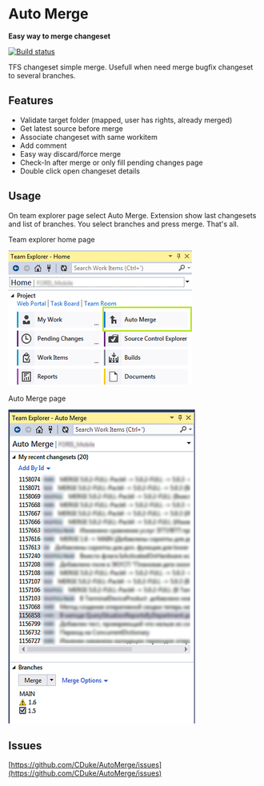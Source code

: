 # Auto Merge
**Easy way to merge changeset**

[![Build status](https://ci.appveyor.com/api/projects/status/xmly5pak5u88o0qb/branch/master?svg=true)](https://ci.appveyor.com/project/CDuke/automerge/branch/master)

TFS changeset simple merge.
Usefull when need merge bugfix changeset to several branches.

## Features
* Validate target folder (mapped, user has rights, already merged)
* Get latest source before merge
* Associate changeset with same workitem
* Add comment
* Easy way discard/force merge
* Check-In after merge or only fill pending changes page
* Double click open changeset details

## Usage
On team explorer page select Auto Merge. Extension show last changesets and list of branches. You select branches and press merge. That's all.

Team explorer home page

![Team explorer home page](./screenshots/automerge_teamexplorer.png)

Auto Merge page

![Auto Merge page](./screenshots/automerge_main.png)

## Issues
[https://github.com/CDuke/AutoMerge/issues](https://github.com/CDuke/AutoMerge/issues)